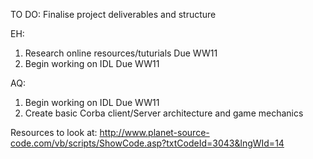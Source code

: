 TO DO:
Finalise project deliverables and structure

EH: 
1. Research online resources/tuturials
Due WW11
2. Begin working on IDL
Due WW11

AQ:
1. Begin working on IDL
Due WW11
2. Create basic Corba client/Server architecture and game mechanics

Resources to look at:
http://www.planet-source-code.com/vb/scripts/ShowCode.asp?txtCodeId=3043&lngWId=14
